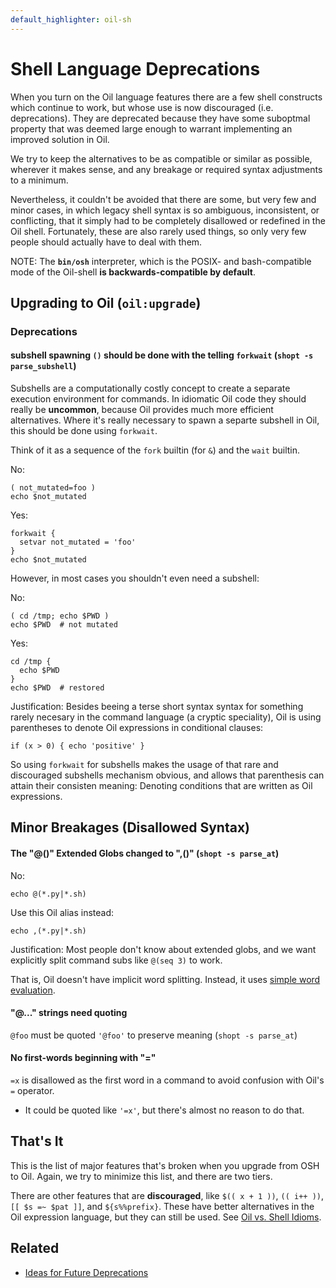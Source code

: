 ```yaml
---
default_highlighter: oil-sh
---
```


Shell Language Deprecations
===========================

When you turn on the Oil language features there are a few shell constructs which continue to work, but whose use is now discouraged (i.e. deprecations). They are deprecated because they have some suboptmal property that was deemed large enough to warrant implementing an improved solution in Oil.

We try to keep the alternatives to be as compatible or similar as possible, wherever it makes sense, and any breakage or required syntax adjustments to a minimum.

Nevertheless, it couldn't be avoided that there are some, but very few and minor cases, in which legacy shell syntax is so ambiguous, inconsistent, or conflicting, that it simply had to be completely disallowed or redefined in the Oil shell. Fortunately, these are also rarely used things, so only very few people should actually have to deal with them.

NOTE: The **`bin/osh`** interpreter, which is the POSIX- and bash-compatible mode of the Oil-shell **is backwards-compatible by default**.

<!-- cmark.py expands this -->
<div id="toc">
</div>

## Upgrading to Oil (`oil:upgrade`)


### Deprecations

#### subshell spawning `()` should be done with the telling `forkwait` (`shopt -s parse_subshell`)

Subshells are a computationally costly concept to create a separate execution environment for commands. In idiomatic Oil code they should really be **uncommon**, because Oil provides much more efficient alternatives. Where it's really necessary to spawn a separte subshell in Oil, this should be done using `forkwait`.

Think of it as a sequence of the `fork` builtin (for `&`) and the `wait` builtin.

No:

    ( not_mutated=foo )
    echo $not_mutated

Yes:

    forkwait {
      setvar not_mutated = 'foo'
    }
    echo $not_mutated

However, in most cases you shouldn't even need a subshell:

No:

    ( cd /tmp; echo $PWD )
    echo $PWD  # not mutated

Yes:

    cd /tmp {
      echo $PWD 
    }
    echo $PWD  # restored

Justification: Besides beeing a terse short syntax syntax for something rarely necesary in the command language (a cryptic speciality), Oil is using parentheses to denote Oil expressions in conditional clauses:

    if (x > 0) { echo 'positive' }

So using `forkwait` for subshells makes the usage of that rare and discouraged subshells mechanism obvious, and allows that parenthesis can attain their consisten meaning: Denoting conditions that are written as Oil expressions.



## Minor Breakages (Disallowed Syntax)



#### The "@()" Extended Globs changed to ",()" (`shopt -s parse_at`)

No:

    echo @(*.py|*.sh)

Use this Oil alias instead:

    echo ,(*.py|*.sh)

Justification: Most people don't know about extended globs, and we want
explicitly split command subs like `@(seq 3)` to work.

That is, Oil doesn't have implicit word splitting.  Instead, it uses [simple
word evaluation](simple-word-eval.html).

#### "@..." strings need quoting

`@foo` must be quoted `'@foo'` to preserve meaning (`shopt -s parse_at`)

#### No first-words beginning with "="

`=x` is disallowed as the first word in a command to avoid confusion with
  Oil's `=` operator.
  - It could be quoted like `'=x'`, but there's almost no reason to do that.





<!--    https://github.com/oilshell/oil/issues/678

## Oil language interpretter (`shopt -s oil:all`, under  `bin/oil`)

This is for the "legacy-free" Oil language.  These options **break more code**.

Existing shell users will turn this on later.  Users who have never used shell
may want to start with the Oil language.

### Shell Assignment and Env Bindings Can't Be Used (`shopt -s parse_equals`)

No:

    x=42
    PYTHONPATH=. foo.py

Yes:

    x = '42'  # string
    x = 42    # integer

    const x = '42'  # synonyms
    const x = 42

    env PYTHONPATH=. foo.py

Justification: We want bindings in config blocks without `const`.  For example,
this is valid Oil syntax:

    server www.example.com {
      port = 80
      root = "/home/$USER/www/"
    }

-->




## That's It

This is the list of major features that's broken when you upgrade from OSH to
Oil.  Again, we try to minimize this list, and there are two tiers.

There are other features that are **discouraged**, like `$(( x + 1 ))`, `((
i++ ))`, `[[ $s =~ $pat ]]`, and `${s%%prefix}`.  These have better alternatives
in the Oil expression language, but they can still be used.  See [Oil vs. Shell
Idioms](idioms.html).

## Related

- [Ideas for Future Deprecations](future.html)

